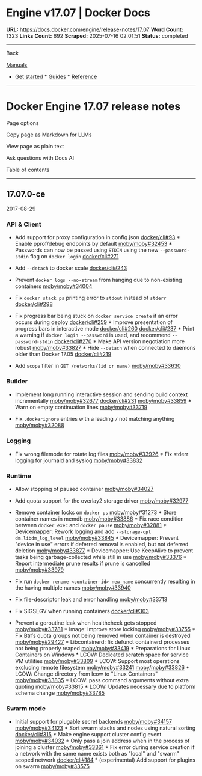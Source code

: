 # Engine v17.07 | Docker Docs

**URL:** https://docs.docker.com/engine/release-notes/17.07
**Word Count:** 1323
**Links Count:** 692
**Scraped:** 2025-07-16 02:01:51
**Status:** completed

---

Back

[Manuals](https://docs.docker.com/manuals/)

  * [Get started](https://docs.docker.com/get-started/)   * [Guides](https://docs.docker.com/guides/)   * [Reference](https://docs.docker.com/reference/)

* * *

# Docker Engine 17.07 release notes

Page options

Copy page as Markdown for LLMs

View page as plain text

Ask questions with Docs AI

Table of contents

* * *

## 17.07.0-ce

2017-08-29

### API & Client

  * Add support for proxy configuration in config.json [docker/cli\#93](https://github.com/docker/cli/pull/93)   * Enable pprof/debug endpoints by default [moby/moby\#32453](https://github.com/moby/moby/pull/32453)   * Passwords can now be passed using `STDIN` using the new `--password-stdin` flag on `docker login` [docker/cli\#271](https://github.com/docker/cli/pull/271)

  * Add `--detach` to docker scale [docker/cli\#243](https://github.com/docker/cli/pull/243)

  * Prevent `docker logs --no-stream` from hanging due to non-existing containers [moby/moby\#34004](https://github.com/moby/moby/pull/34004)

  * Fix `docker stack ps` printing error to `stdout` instead of `stderr` [docker/cli\#298](https://github.com/docker/cli/pull/298)

  * Fix progress bar being stuck on `docker service create` if an error occurs during deploy [docker/cli\#259](https://github.com/docker/cli/pull/259)   * Improve presentation of progress bars in interactive mode [docker/cli\#260](https://github.com/docker/cli/pull/260) [docker/cli\#237](https://github.com/docker/cli/pull/237)   * Print a warning if `docker login --password` is used, and recommend `--password-stdin` [docker/cli\#270](https://github.com/docker/cli/pull/270)   * Make API version negotiation more robust [moby/moby\#33827](https://github.com/moby/moby/pull/33827)   * Hide `--detach` when connected to daemons older than Docker 17.05 [docker/cli\#219](https://github.com/docker/cli/pull/219)

  * Add `scope` filter in `GET /networks/(id or name)` [moby/moby\#33630](https://github.com/moby/moby/pull/33630)

### Builder

  * Implement long running interactive session and sending build context incrementally [moby/moby\#32677](https://github.com/moby/moby/pull/32677) [docker/cli\#231](https://github.com/docker/cli/pull/231) [moby/moby\#33859](https://github.com/moby/moby/pull/33859)   * Warn on empty continuation lines [moby/moby\#33719](https://github.com/moby/moby/pull/33719)

  * Fix `.dockerignore` entries with a leading `/` not matching anything [moby/moby\#32088](https://github.com/moby/moby/pull/32088)

### Logging

  * Fix wrong filemode for rotate log files [moby/moby\#33926](https://github.com/moby/moby/pull/33926)   * Fix stderr logging for journald and syslog [moby/moby\#33832](https://github.com/moby/moby/pull/33832)

### Runtime

  * Allow stopping of paused container [moby/moby\#34027](https://github.com/moby/moby/pull/34027)

  * Add quota support for the overlay2 storage driver [moby/moby\#32977](https://github.com/moby/moby/pull/32977)

  * Remove container locks on `docker ps` [moby/moby\#31273](https://github.com/moby/moby/pull/31273)   * Store container names in memdb [moby/moby\#33886](https://github.com/moby/moby/pull/33886)   * Fix race condition between `docker exec` and `docker pause` [moby/moby\#32881](https://github.com/moby/moby/pull/32881)   * Devicemapper: Rework logging and add `--storage-opt dm.libdm_log_level` [moby/moby\#33845](https://github.com/moby/moby/pull/33845)   * Devicemapper: Prevent "device in use" errors if deferred removal is enabled, but not deferred deletion [moby/moby\#33877](https://github.com/moby/moby/pull/33877)   * Devicemapper: Use KeepAlive to prevent tasks being garbage-collected while still in use [moby/moby\#33376](https://github.com/moby/moby/pull/33376)   * Report intermediate prune results if prune is cancelled [moby/moby\#33979](https://github.com/moby/moby/pull/33979)

  * Fix run `docker rename <container-id> new_name` concurrently resulting in the having multiple names [moby/moby\#33940](https://github.com/moby/moby/pull/33940)

  * Fix file-descriptor leak and error handling [moby/moby\#33713](https://github.com/moby/moby/pull/33713)

  * Fix SIGSEGV when running containers [docker/cli\#303](https://github.com/docker/cli/pull/303)

  * Prevent a goroutine leak when healthcheck gets stopped [moby/moby\#33781](https://github.com/moby/moby/pull/33781)   * Image: Improve store locking [moby/moby\#33755](https://github.com/moby/moby/pull/33755)   * Fix Btrfs quota groups not being removed when container is destroyed [moby/moby\#29427](https://github.com/moby/moby/pull/29427)   * Libcontainerd: fix defunct containerd processes not being properly reaped [moby/moby\#33419](https://github.com/moby/moby/pull/33419)   * Preparations for Linux Containers on Windows     * LCOW: Dedicated scratch space for service VM utilities [moby/moby\#33809](https://github.com/moby/moby/pull/33809)     * LCOW: Support most operations excluding remote filesystem [moby/moby\#33241](https://github.com/moby/moby/pull/33241) [moby/moby\#33826](https://github.com/moby/moby/pull/33826)     * LCOW: Change directory from lcow to "Linux Containers" [moby/moby\#33835](https://github.com/moby/moby/pull/33835)     * LCOW: pass command arguments without extra quoting [moby/moby\#33815](https://github.com/moby/moby/pull/33815)     * LCOW: Updates necessary due to platform schema change [moby/moby\#33785](https://github.com/moby/moby/pull/33785)

### Swarm mode

  * Initial support for plugable secret backends [moby/moby\#34157](https://github.com/moby/moby/pull/34157) [moby/moby\#34123](https://github.com/moby/moby/pull/34123)   * Sort swarm stacks and nodes using natural sorting [docker/cli\#315](https://github.com/docker/cli/pull/315)   * Make engine support cluster config event [moby/moby\#34032](https://github.com/moby/moby/pull/34032)   * Only pass a join address when in the process of joining a cluster [moby/moby\#33361](https://github.com/moby/moby/pull/33361)   * Fix error during service creation if a network with the same name exists both as "local" and "swarm" scoped network [docker/cli\#184](https://github.com/docker/cli/pull/184)   * \(experimental\) Add support for plugins on swarm [moby/moby\#33575](https://github.com/moby/moby/pull/33575)